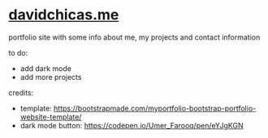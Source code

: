 # [davidchicas.me](https://davidchicas.me/) 
portfolio site with some info about me, my projects and contact information
 
 to do: 
- add dark mode
- add more projects

 credits: 
- template: https://bootstrapmade.com/myportfolio-bootstrap-portfolio-website-template/
- dark mode button:  https://codepen.io/Umer_Farooq/pen/eYJgKGN
